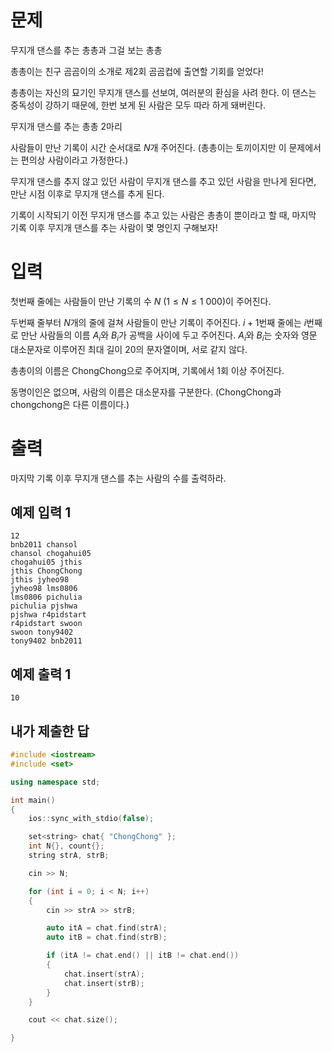 문제
=======================
무지개 댄스를 추는 총총과 그걸 보는 총총

총총이는 친구 곰곰이의 소개로 제2회 곰곰컵에 출연할 기회를 얻었다!

총총이는 자신의 묘기인 무지개 댄스를 선보여, 여러분의 환심을 사려 한다. 이 댄스는 중독성이 강하기 때문에, 한번 보게 된 사람은 모두 따라 하게 돼버린다.

무지개 댄스를 추는 총총 2마리

사람들이 만난 기록이 시간 순서대로 
$N$개 주어진다. (총총이는 토끼이지만 이 문제에서는 편의상 사람이라고 가정한다.)

무지개 댄스를 추지 않고 있던 사람이 무지개 댄스를 추고 있던 사람을 만나게 된다면, 만난 시점 이후로 무지개 댄스를 추게 된다.

기록이 시작되기 이전 무지개 댄스를 추고 있는 사람은 총총이 뿐이라고 할 때, 마지막 기록 이후 무지개 댄스를 추는 사람이 몇 명인지 구해보자!

입력
==============
첫번째 줄에는 사람들이 만난 기록의 수 
$N\ (1 \le N \le 1\ 000)$이 주어진다.

두번째 줄부터 
$N$개의 줄에 걸쳐 사람들이 만난 기록이 주어진다. 
$i + 1$번째 줄에는 
$i$번째로 만난 사람들의 이름 
$A_i$와 
$B_i$가 공백을 사이에 두고 주어진다. 
$A_i$와 
$B_i$는 숫자와 영문 대소문자로 이루어진 최대 길이 
$20$의 문자열이며, 서로 같지 않다.

총총이의 이름은 ChongChong으로 주어지며, 기록에서 1회 이상 주어진다.

동명이인은 없으며, 사람의 이름은 대소문자를 구분한다. (ChongChong과 chongchong은 다른 이름이다.)

출력
=============
마지막 기록 이후 무지개 댄스를 추는 사람의 수를 출력하라.

예제 입력 1 
--------------
```
12
bnb2011 chansol
chansol chogahui05
chogahui05 jthis
jthis ChongChong
jthis jyheo98
jyheo98 lms0806
lms0806 pichulia
pichulia pjshwa
pjshwa r4pidstart
r4pidstart swoon
swoon tony9402
tony9402 bnb2011
```
예제 출력 1 
------------
```
10
```

내가 제출한 답
--------------
```cpp
#include <iostream>
#include <set>

using namespace std;

int main()
{
	ios::sync_with_stdio(false);

	set<string> chat{ "ChongChong" };
	int N{}, count{};
	string strA, strB;

	cin >> N;

	for (int i = 0; i < N; i++)
	{
		cin >> strA >> strB;

		auto itA = chat.find(strA);
		auto itB = chat.find(strB);

		if (itA != chat.end() || itB != chat.end())
		{
			chat.insert(strA);
			chat.insert(strB);
		}
	}

	cout << chat.size();

}
```
